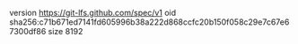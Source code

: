 version https://git-lfs.github.com/spec/v1
oid sha256:c71b671ed7141fd605996b38a222d868ccfc20b150f058c29e7c67e67300df86
size 8192
